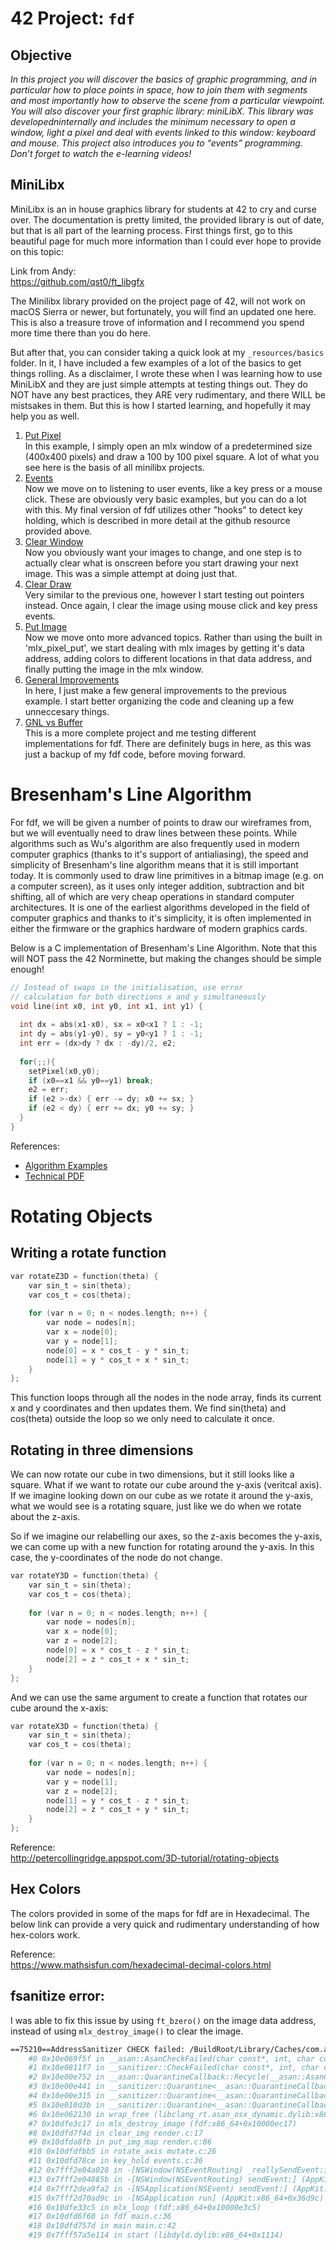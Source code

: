 # 42 Project: `fdf`

## Objective
*In this project you will discover the basics of graphic programming, and in particular how to place points in space, how to join them with segments and most importantly how to observe the scene from a particular viewpoint.   You will also discover your first graphic library: miniLibX. This library was developedninternally and includes the minimum necessary to open a window, light a pixel and deal with events linked to this window: keyboard and mouse. This project also introduces you to “events” programming. Don’t forget to watch the e-learning videos!*

## MiniLibx
MiniLibx is an in house graphics library for students at 42 to cry and curse over.  The documentation is pretty limited, the provided library is out of date, but that is all part of the learning process.  First things first, go to this beautiful page for much more information than I could ever hope to provide on this topic:

Link from Andy:  
https://github.com/qst0/ft_libgfx

The Minilibx library provided on the project page of 42, will not work on macOS Sierra or newer, but fortunately, you will find an updated one here.  This is also a treasure trove of information and I recommend you spend more time there than you do here.

But after that, you can consider taking a quick look at my `_resources/basics` folder. In it, I have included a few examples of a lot of the basics to get things rolling.  As a disclaimer, I wrote these when I was learning how to use MiniLibX and they are just simple attempts at testing things out. They do NOT have any best practices, they ARE very rudimentary, and there WILL be mistsakes in them. But this is how I started learning, and hopefully it may help you as well.
1. [Put Pixel](./_resources/_basics/01-put-pixel/main.c)  
    In this example, I simply open an mlx window of a predetermined size (400x400 pixels) and draw a 100 by 100 pixel square. A lot of what you see here is the basis of all minilibx projects.
1. [Events](./_resources/_basics/02-events/main.c)  
    Now we move on to listening to user events, like a key press or a mouse click.  These are obviously very basic examples, but you can do a lot with this.  My final version of fdf utilizes other "hooks" to detect key holding, which is described in more detail at the github resource provided above.
1. [Clear Window](./_resources/_basics/03-clear-window/main.c)  
    Now you obviously want your images to change, and one step is to actually clear what is onscreen before you start drawing your next image.  This was a simple attempt at doing just that.
1. [Clear Draw](./_resources/_basics/04-clear-draw/main.c)  
    Very similar to the previous one, however I start testing out pointers instead. Once again, I clear the image using mouse click and key press events.
1. [Put Image](./_resources/_basics/05-put-image/main.c)  
    Now we move onto more advanced topics.  Rather than using the built in 'mlx_pixel_put', we start dealing with mlx images by getting it's data address, adding colors to different locations in that data address, and finally putting the image in the mlx window.
1. [General Improvements](./_resources/_basics/06-improved/)   
    In here, I just make a few general improvements to the previous example.  I start better organizing the code and cleaning up a few unneccesary things.
1. [GNL vs Buffer](./_resources/_basics/07-gnl-vs-buffer/)    
    This is a more complete project and me testing different implementations for fdf.  There are definitely bugs in here, as this was just a backup of my fdf code, before moving forward.

# Bresenham's Line Algorithm
For fdf, we will be given a number of points to draw our wireframes from, but we will eventually need to draw lines between these points.  While algorithms such as Wu's algorithm are also frequently used in modern computer graphics (thanks to it's support of antialiasing), the speed and simplicity of Bresenham's line algorithm means that it is still important today. It is commonly used to draw line primitives in a bitmap image (e.g. on a computer screen), as it uses only integer addition, subtraction and bit shifting, all of which are very cheap operations in standard computer architectures. It is one of the earliest algorithms developed in the field of computer graphics and thanks to it's simplicity, it is often implemented in either the firmware or the graphics hardware of modern graphics cards.

Below is a C implementation of Bresenham's Line Algorithm.  Note that this will NOT pass the 42 Norminette, but making the changes should be simple enough!
```c
// Instead of swaps in the initialisation, use error 
// calculation for both directions x and y simultaneously 
void line(int x0, int y0, int x1, int y1) {
 
  int dx = abs(x1-x0), sx = x0<x1 ? 1 : -1;
  int dy = abs(y1-y0), sy = y0<y1 ? 1 : -1; 
  int err = (dx>dy ? dx : -dy)/2, e2;
 
  for(;;){
    setPixel(x0,y0);
    if (x0==x1 && y0==y1) break;
    e2 = err;
    if (e2 >-dx) { err -= dy; x0 += sx; }
    if (e2 < dy) { err += dx; y0 += sy; }
  }
}
```
References:  
- [Algorithm Examples](http://rosettacode.org/wiki/Bitmap/Bresenham%27s_line_algorithm)
- [Technical PDF](http://www.idav.ucdavis.edu/education/GraphicsNotes/CppNotes/Inline-Functions/CAGDNotes/Bresenhams-Algorithm.pdf)

# Rotating Objects
## Writing a rotate function
```c
var rotateZ3D = function(theta) {
    var sin_t = sin(theta);
    var cos_t = cos(theta);
    
    for (var n = 0; n < nodes.length; n++) {
        var node = nodes[n];
        var x = node[0];
        var y = node[1];
        node[0] = x * cos_t - y * sin_t;
        node[1] = y * cos_t + x * sin_t;
    }
};
```
This function loops through all the nodes in the node array, finds its current x and y coordinates and then updates them. We find sin(theta) and cos(theta) outside the loop so we only need to calculate it once.

## Rotating in three dimensions
We can now rotate our cube in two dimensions, but it still looks like a square. What if we want to rotate our cube around the y-axis (veritcal axis). If we imagine looking down on our cube as we rotate it around the y-axis, what we would see is a rotating square, just like we do when we rotate about the z-axis.

So if we imagine our relabelling our axes, so the z-axis becomes the y-axis, we can come up with a new function for rotating around the y-axis. In this case, the y-coordinates of the node do not change.
```c
var rotateY3D = function(theta) {
    var sin_t = sin(theta);
    var cos_t = cos(theta);
    
    for (var n = 0; n < nodes.length; n++) {
        var node = nodes[n];
        var x = node[0];
        var z = node[2];
        node[0] = x * cos_t - z * sin_t;
        node[2] = z * cos_t + x * sin_t;
    }
};
```
And we can use the same argument to create a function that rotates our cube around the x-axis:
```c
var rotateX3D = function(theta) {
    var sin_t = sin(theta);
    var cos_t = cos(theta);
    
    for (var n = 0; n < nodes.length; n++) {
        var node = nodes[n];
        var y = node[1];
        var z = node[2];
        node[1] = y * cos_t - z * sin_t;
        node[2] = z * cos_t + y * sin_t;
    }
};
```

Reference:  
http://petercollingridge.appspot.com/3D-tutorial/rotating-objects

## Hex Colors
The colors provided in some of the maps for fdf are in Hexadecimal.  The below link can provide a very quick and rudimentary understanding of how hex-colors work.

Reference:  
https://www.mathsisfun.com/hexadecimal-decimal-colors.html

## fsanitize error:
I was able to fix this issue by using `ft_bzero()` on the image data address, instead of using `mlx_destroy_image()` to clear the image. 
```bash
==75210==AddressSanitizer CHECK failed: /BuildRoot/Library/Caches/com.apple.xbs/Sources/clang_compiler_rt/clang-900.0.39.2/src/projects/compiler-rt/lib/asan/asan_allocator.cc:137 "((m->chunk_state)) == ((CHUNK_QUARANTINE))" (0x0, 0x3)
    #0 0x10e069f5f in __asan::AsanCheckFailed(char const*, int, char const*, unsigned long long, unsigned long long) (libclang_rt.asan_osx_dynamic.dylib:x86_64h+0x60f5f)
    #1 0x10e0811f7 in __sanitizer::CheckFailed(char const*, int, char const*, unsigned long long, unsigned long long) (libclang_rt.asan_osx_dynamic.dylib:x86_64h+0x781f7)
    #2 0x10e00e752 in __asan::QuarantineCallback::Recycle(__asan::AsanChunk*) (libclang_rt.asan_osx_dynamic.dylib:x86_64h+0x5752)
    #3 0x10e00e441 in __sanitizer::Quarantine<__asan::QuarantineCallback, __asan::AsanChunk>::DoRecycle(__sanitizer::QuarantineCache<__asan::QuarantineCallback>*, __asan::QuarantineCallback) (libclang_rt.asan_osx_dynamic.dylib:x86_64h+0x5441)
    #4 0x10e00e315 in __sanitizer::Quarantine<__asan::QuarantineCallback, __asan::AsanChunk>::Recycle(__asan::QuarantineCallback) (libclang_rt.asan_osx_dynamic.dylib:x86_64h+0x5315)
    #5 0x10e010d3b in __sanitizer::Quarantine<__asan::QuarantineCallback, __asan::AsanChunk>::Put(__sanitizer::QuarantineCache<__asan::QuarantineCallback>*, __asan::QuarantineCallback, __asan::AsanChunk*, unsigned long) (libclang_rt.asan_osx_dynamic.dylib:x86_64h+0x7d3b)
    #6 0x10e062130 in wrap_free (libclang_rt.asan_osx_dynamic.dylib:x86_64h+0x59130)
    #7 0x10dfe3c17 in mlx_destroy_image (fdf:x86_64+0x10000ec17)
    #8 0x10dfd7f4d in clear_img render.c:17
    #9 0x10dfda8fb in put_img_map render.c:86
    #10 0x10dfdfbb5 in rotate_axis mutate.c:26
    #11 0x10dfd78ce in key_hold events.c:36
    #12 0x7fff2e04a028 in -[NSWindow(NSEventRouting) _reallySendEvent:isDelayedEvent:] (AppKit:x86_64+0x976028)
    #13 0x7fff2e04885b in -[NSWindow(NSEventRouting) sendEvent:] (AppKit:x86_64+0x97485b)
    #14 0x7fff2dea9fa2 in -[NSApplication(NSEvent) sendEvent:] (AppKit:x86_64+0x7d5fa2)
    #15 0x7fff2d70ad9c in -[NSApplication run] (AppKit:x86_64+0x36d9c)
    #16 0x10dfe33c5 in mlx_loop (fdf:x86_64+0x10000e3c5)
    #17 0x10dfd6f60 in fdf main.c:36
    #18 0x10dfd757d in main main.c:42
    #19 0x7fff57a5e114 in start (libdyld.dylib:x86_64+0x1114)
```
